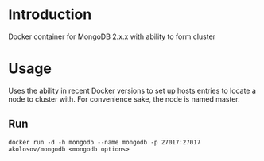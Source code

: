 Introduction
============

Docker container for MongoDB 2.x.x with ability to form cluster


Usage
=====

Uses the ability in recent Docker versions to set up hosts entries to locate a node to cluster with. For
convenience sake, the node is named master.


Run 
---

`docker run -d -h mongodb --name mongodb -p 27017:27017 akolosov/mongodb <mongodb options>`
